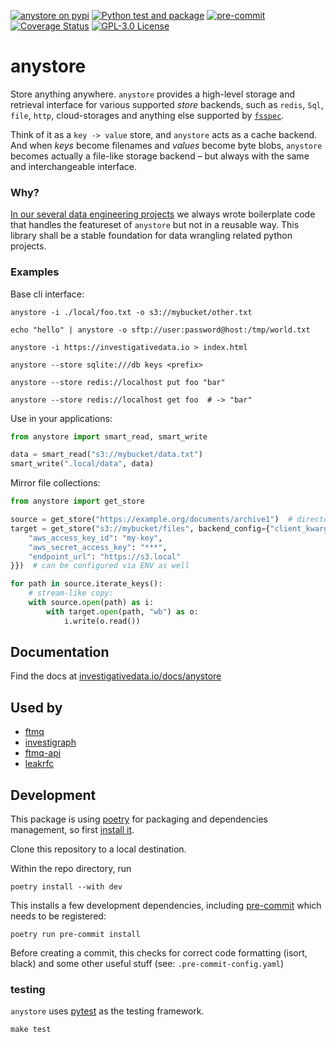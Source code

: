 [![anystore on pypi](https://img.shields.io/pypi/v/anystore)](https://pypi.org/project/anystore/)
[![Python test and package](https://github.com/investigativedata/anystore/actions/workflows/python.yml/badge.svg)](https://github.com/investigativedata/anystore/actions/workflows/python.yml)
[![pre-commit](https://img.shields.io/badge/pre--commit-enabled-brightgreen?logo=pre-commit)](https://github.com/pre-commit/pre-commit)
[![Coverage Status](https://coveralls.io/repos/github/investigativedata/anystore/badge.svg?branch=main)](https://coveralls.io/github/investigativedata/anystore?branch=main)
[![GPL-3.0 License](https://img.shields.io/pypi/l/anystore)](./LICENSE)

# anystore

Store anything anywhere. `anystore` provides a high-level storage and retrieval interface for various supported _store_ backends, such as `redis`, `Sql`, `file`, `http`, cloud-storages and anything else supported by [`fsspec`](https://filesystem-spec.readthedocs.io/en/latest/index.html).

Think of it as a `key -> value` store, and `anystore` acts as a cache backend. And when _keys_ become filenames and _values_ become byte blobs, `anystore` becomes actually a file-like storage backend – but always with the same and interchangeable interface.

### Why?

[In our several data engineering projects](https://investigativedata.io/projects) we always wrote boilerplate code that handles the featureset of `anystore` but not in a reusable way. This library shall be a stable foundation for data wrangling related python projects.

### Examples

Base cli interface:

```shell
anystore -i ./local/foo.txt -o s3://mybucket/other.txt

echo "hello" | anystore -o sftp://user:password@host:/tmp/world.txt

anystore -i https://investigativedata.io > index.html

anystore --store sqlite:///db keys <prefix> 

anystore --store redis://localhost put foo "bar"

anystore --store redis://localhost get foo  # -> "bar"
```
Use in your applications:

```python
from anystore import smart_read, smart_write

data = smart_read("s3://mybucket/data.txt")
smart_write(".local/data", data)
```

Mirror file collections:

```python
from anystore import get_store

source = get_store("https://example.org/documents/archive1")  # directory listing
target = get_store("s3://mybucket/files", backend_config={"client_kwargs": {
    "aws_access_key_id": "my-key",
    "aws_secret_access_key": "***",
    "endpoint_url": "https://s3.local"
}})  # can be configured via ENV as well

for path in source.iterate_keys():
    # stream-like copy:
    with source.open(path) as i:
        with target.open(path, "wb") as o:
            i.write(o.read())
```

## Documentation

Find the docs at [investigativedata.io/docs/anystore](https://investigativedata.io/docs/anystore)

## Used by

- [ftmq](https://github.com/investigativedata/ftmq)
- [investigraph](https://github.com/investigativedata/investigraph)
- [ftmq-api](https://github.com/investigativedata/ftmq-api)
- [leakrfc](https://github.com/investigativedata/leakrfc)


## Development

This package is using [poetry](https://python-poetry.org/) for packaging and dependencies management, so first [install it](https://python-poetry.org/docs/#installation).

Clone this repository to a local destination.

Within the repo directory, run

    poetry install --with dev

This installs a few development dependencies, including [pre-commit](https://pre-commit.com/) which needs to be registered:

    poetry run pre-commit install

Before creating a commit, this checks for correct code formatting (isort, black) and some other useful stuff (see: `.pre-commit-config.yaml`)

### testing

`anystore` uses [pytest](https://docs.pytest.org/en/stable/) as the testing framework.

    make test
